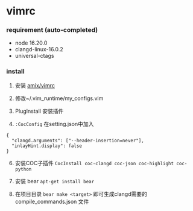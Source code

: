 # vimrc

### requirement (auto-completed)

- node 16.20.0
- clangd-linux-16.0.2
- universal-ctags

### install

1. 安装 [amix/vimrc](https://github.com/amix/vimrc)

2. 修改~/.vim_runtime/my_configs.vim

3. PlugInstall 安装插件

4. `:CocConfig`
在setting.json中加入

```
{
  "clangd.arguments": ["--header-insertion=never"],
  "inlayHint.display": false
}
```

6. 安装COC子插件
`CocInstall coc-clangd coc-json coc-highlight coc-python`

7. 安装 bear
`apt-get install bear`

8. 在项目目录
`bear make <target>` 即可生成clangd需要的 compile_commands.json 文件
